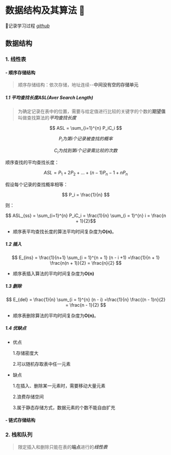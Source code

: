 
# 数据结构及其算法 👋

🔗记录学习过程 *[github](https://github.com/Hidtly/data-structure-algorithm)*

## 数据结构

### 1. 线性表

#### - 顺序存储结构
  
 >顺序存储结构：依次存储，地址连续--**中间没有空的存储单元**

##### 1.1 平均查找长度ASL(Aver Search Length)

>为确定记录在表中的位置，需要与给定值进行比较的关键字的个数的**期望值**叫做查找算法的***平均查找长度***

$$ ASL = \sum_{i=1}^{n} P_iC_i $$

$$    P_i为第i个记录被查找的概率 $$

$$    C_i为找到第i个记录需比较的次数 $$

顺序查找的平均查找长度：

$$ ASL = P_1 + 2P_2+...+(n-1)P_n-1+nP_n $$

假设每个记录的查找概率相等：

$$ P_i = \frac{1}{n} $$

则：

$$    ASL_{ss} = \sum_{i=1}^{n} P_iC_i = \frac{1}{n} \sum_{i = 1}^{n} i = \frac{n + 1}{2}$$

- 顺序表平均查找长度的算法平均时间复杂度为**O(n)**。

##### 1.2 插入

$$
    E_{ins} = \frac{1}{n+1} \sum_{i = 1}^{n + 1} (n - i +1) =\frac{1}{n + 1} \frac{n(n + 1)}{2} = \frac{n}{2}
$$

- 顺序表插入算法的平均时间复杂度为**O(n)**

##### 1.3 删除

$$
    E_{del} = \frac{1}{n} \sum_{i = 1}^{n} (n - i) =\frac{1}{n} \frac{(n - 1)n}{2} = \frac{n - 1}{2}
$$

- 顺序表删除算法的平均时间复杂度为**O(n)**。

##### 1.4 优缺点

- 优点

  1.存储密度大

  2.可以随机存取表中任一元素

- 缺点
  
  1.在插入、删除某一元素时，需要移动大量元素

  2.浪费存储空间
  
  3.属于静态存储方式，数据元素的个数不能自由扩充

#### - 链式存储结构

### 2. 栈和队列

>限定插入和删除只能在表的**端点**进行的***线性表***
